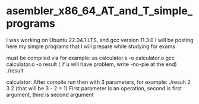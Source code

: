 # asembler_x86_64_AT_and_T_simple_programs
I was working on Ubuntu 22.04.1 LTS, and gcc version 11.3.0 I will be posting here my simple programs that I will prepare while studying for exams

must be compiled via for example: as calculator.s -o calculator.o gcc calculator.o -o result ( if u will have problem, write -no-pie at the end) ./result

calculator: After compile run then with 3 parameters, for example: ./result 2 3 2 (that will be 3 - 2 = 1) First parameter is an operation, second is first argument, third is second argument